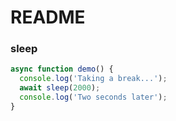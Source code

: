 # README

### sleep
~~~js
async function demo() {
  console.log('Taking a break...');
  await sleep(2000);
  console.log('Two seconds later');
}
~~~
